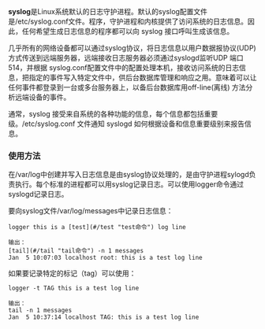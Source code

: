 **syslog**是Linux系统默认的日志守护进程。默认的syslog配置文件是/etc/syslog.conf文件。程序，守护进程和内核提供了访问系统的日志信息。因此，任何希望生成日志信息的程序都可以向 syslog 接口呼叫生成该信息。

几乎所有的网络设备都可以通过syslog协议，将日志信息以用户数据报协议(UDP)方式传送到远端服务器，远端接收日志服务器必须通过syslogd监听UDP 端口514，并根据 syslog.conf配置文件中的配置处理本机，接收访问系统的日志信息，把指定的事件写入特定文件中，供后台数据库管理和响应之用。意味着可以让任何事件都登录到一台或多台服务器上，以备后台数据库用off-line(离线) 方法分析远端设备的事件。

通常，syslog 接受来自系统的各种功能的信息，每个信息都包括重要级。/etc/syslog.conf 文件通知 syslogd 如何根据设备和信息重要级别来报告信息。

### 使用方法  

在/var/log中创建并写入日志信息是由syslog协议处理的，是由守护进程sylogd负责执行。每个标准的进程都可以用syslog记录日志。可以使用logger命令通过syslogd记录日志。

要向syslog文件/var/log/messages中记录日志信息：

```
logger this is a [test](#/test "test命令") log line

输出：
[tail](#/tail "tail命令") -n 1 messages
Jan  5 10:07:03 localhost root: this is a test log line

```

如果要记录特定的标记（tag）可以使用：

```
logger -t TAG this is a test log line

输出：
tail -n 1 messages
Jan  5 10:37:14 localhost TAG: this is a test log line
```